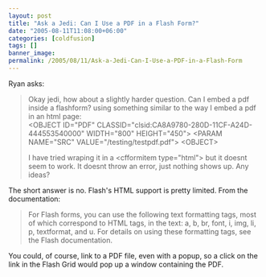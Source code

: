 ```yaml
---
layout: post
title: "Ask a Jedi: Can I Use a PDF in a Flash Form?"
date: "2005-08-11T11:08:00+06:00"
categories: [coldfusion]
tags: []
banner_image: 
permalink: /2005/08/11/Ask-a-Jedi-Can-I-Use-a-PDF-in-a-Flash-Form
---
```


Ryan asks:

<blockquote>
Okay jedi, how about a slightly harder question.  Can I embed a pdf inside a flashform?  using something similar to the way I embed a pdf in an html page:<br>
&lt;OBJECT ID="PDF" CLASSID="clsid:CA8A9780-280D-11CF-A24D-444553540000" WIDTH="800" HEIGHT="450"&gt;
 &lt;PARAM NAME="SRC" VALUE="/testing/testpdf.pdf"&gt;
&lt;OBJECT&gt;

I have tried wraping it in a &lt;cfformitem type="html"&gt; but it doesnt seem to work.  It doesnt throw an error, just nothing shows up.  Any ideas?
</blockquote>

The short answer is no. Flash's HTML support is pretty limited. From the documentation:

<blockquote>
For Flash forms, you can use the following text formatting tags, most of which correspond to HTML tags, in the text: a, b, br, font, i, img, li, p, textformat, and u. For details on using these formatting tags, see the Flash documentation. 
</blockquote>

You could, of course, link to a PDF file, even with a popup, so a click on the link in the Flash Grid would pop up a window containing the PDF.